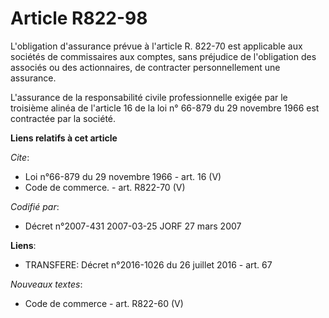 # Article R822-98

L'obligation d'assurance prévue à l'article R. 822-70 est applicable aux sociétés de commissaires aux comptes, sans préjudice
de l'obligation des associés ou des actionnaires, de contracter personnellement une assurance.

L'assurance de la responsabilité civile professionnelle exigée par le troisième alinéa de l'article 16 de la loi n° 66-879 du
29 novembre 1966 est contractée par la société.

**Liens relatifs à cet article**

_Cite_:

  - Loi n°66-879 du 29 novembre 1966 - art. 16 (V)
  - Code de commerce. - art. R822-70 (V)

_Codifié par_:

  - Décret n°2007-431 2007-03-25 JORF 27 mars 2007

**Liens**:

  - TRANSFERE: Décret n°2016-1026 du 26 juillet 2016 - art. 67

_Nouveaux textes_:

  - Code de commerce - art. R822-60 (V)
